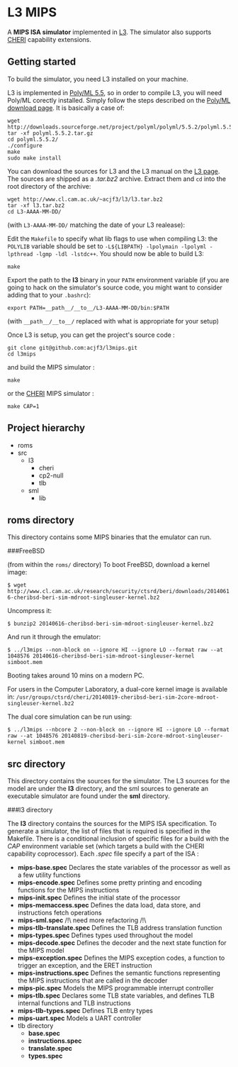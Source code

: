 L3 MIPS
=======

A **MIPS ISA simulator** implemented in [L3](http://www.cl.cam.ac.uk/~acjf3/l3/ "L3: An ISA Specification Language").
The simulator also supports [CHERI](http://www.chericpu.org "Capability Hardware Enhanced RISC Instructions (CHERI) ") capability extensions.

Getting started
---------------

To build the simulator, you need L3 installed on your machine.

L3 is implemented in [Poly/ML 5.5](http://www.polyml.org/ "Poly/ML home page"), so in order to compile L3, you will need Poly/ML corectly installed.
Simply follow the steps described on the [Poly/ML download page](http://www.polyml.org/download.html "Poly/ML download page"). It is basically a case of:

```
wget http://downloads.sourceforge.net/project/polyml/polyml/5.5.2/polyml.5.5.2.tar.gz
tar -xf polyml.5.5.2.tar.gz
cd polyml.5.5.2/
./configure
make
sudo make install
```

You can download the sources for L3 and the L3 manual on the [L3 page](http://www.cl.cam.ac.uk/~acjf3/l3/ "L3: An ISA Specification Language").
The sources are shipped as a *.tar.bz2* archive. Extract them and `cd` into the root directory of the archive:

```
wget http://www.cl.cam.ac.uk/~acjf3/l3/l3.tar.bz2
tar -xf l3.tar.bz2
cd L3-AAAA-MM-DD/
```

(with `L3-AAAA-MM-DD/` matching the date of your L3 realease):

Edit the `Makefile` to specify what lib flags to use when compiling L3: the `POLYLIB` variable should be set to `-L${LIBPATH} -lpolymain -lpolyml -lpthread -lgmp -ldl -lstdc++`.
You should now be able to build L3:

```
make
```

Export the path to the **l3** binary in your `PATH` environment variable (if you are going to hack on the simulator's source code, you might want to consider adding that to your `.bashrc`):

```
export PATH=__path__/__to__/L3-AAAA-MM-DD/bin:$PATH
```

(with `__path__/__to__/` replaced with what is appropriate for your setup)

Once L3 is setup, you can get the project's source code :

```
git clone git@github.com:acjf3/l3mips.git
cd l3mips
```

and build the MIPS simulator :

```
make
```

or the [CHERI](http://www.chericpu.org "Capability Hardware Enhanced RISC Instructions (CHERI) ") MIPS simulator :

```
make CAP=1
```

Project hierarchy
-----------------

+ roms
+ src
    + l3
        + cheri
        + cp2-null
        + tlb
    + sml
        + lib

roms directory
--------------

This directory contains some MIPS binaries that the emulator can run.

###FreeBSD

(from within the `roms/` directory)
To boot FreeBSD, download a kernel image:

`$ wget http://www.cl.cam.ac.uk/research/security/ctsrd/beri/downloads/20140616-cheribsd-beri-sim-mdroot-singleuser-kernel.bz2`

Uncompress it:

`$ bunzip2 20140616-cheribsd-beri-sim-mdroot-singleuser-kernel.bz2`

And run it through the emulator:

`$ ../l3mips --non-block on --ignore HI --ignore LO --format raw --at 1048576 20140616-cheribsd-beri-sim-mdroot-singleuser-kernel simboot.mem`

Booting takes around 10 mins on a modern PC.

For users in the Computer Laboratory, a dual-core kernel image is available in:
`/usr/groups/ctsrd/cheri/20140819-cheribsd-beri-sim-2core-mdroot-singleuser-kernel.bz2`

The dual core simulation can be run using:

`$ ../l3mips --nbcore 2 --non-block on --ignore HI --ignore LO --format raw --at 1048576 20140819-cheribsd-beri-sim-2core-mdroot-singleuser-kernel simboot.mem`

src directory
-------------

This directory contains the sources for the simulator. The L3 sources for the
model are under the **l3** directory, and the sml sources to generate an
executable simulator are found under the **sml** directory.

###l3 directory

The **l3** directory contains the sources for the MIPS ISA specification. To
generate a simulator, the list of files that is required is specified in the
Makefile. There is a conditional inclusion of specific files for a build with
the *CAP* environment variable set (which targets a build with the CHERI
capability coprocessor). Each *.spec* file specify a part of the ISA :

* **mips-base.spec**
Declares the state variables of the processor as well as a few utility functions
* **mips-encode.spec**
Defines some pretty printing and encoding functions for the MIPS instructions
* **mips-init.spec**
Defines the initial state of the processor
* **mips-memaccess.spec**
Defines the data load, data store, and instructions fetch operations
* **mips-sml.spec**
/!\\ need more refactoring /!\\
* **mips-tlb-translate.spec**
Defines the TLB address translation function
* **mips-types.spec**
Defines types used throughout the model
* **mips-decode.spec**
Defines the decoder and the next state function for the MIPS model
* **mips-exception.spec**
Defines the MIPS exception codes, a function to trigger an exception, and the ERET instruction
* **mips-instructions.spec**
Defines the semantic functions representing the MIPS instructions that are called in the decoder
* **mips-pic.spec**
Models the MIPS programmable interrupt controller
* **mips-tlb.spec**
Declares some TLB state variables, and defines TLB internal functions and TLB instructions
* **mips-tlb-types.spec**
Defines TLB entry types
* **mips-uart.spec**
Models a UART controller
* tlb directory
    * **base.spec**
    * **instructions.spec**
    * **translate.spec**
    * **types.spec**

